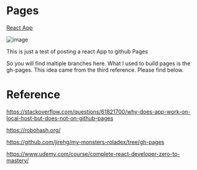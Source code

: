 # Pages

<a href="https://karenyu729.github.io/monster-rolodex/">React App</a>

![image](https://github.com/KarenYu729/monster-rolodex/assets/97644710/87ff6e6a-69e7-494c-b72f-e0e9de2f75c5)

This is just a test of posting a react App to github Pages

So you will find maltiple branches here. What I used to build pages is the gh-pages. This idea came from the third reference. Please find below.

# Reference

<a>https://stackoverflow.com/questions/61821700/why-does-app-work-on-local-host-but-does-not-on-github-pages</a>

<a>https://robohash.org/</a>

<a>https://github.com/jirehg/my-monsters-roladex/tree/gh-pages</a>

<a>https://www.udemy.com/course/complete-react-developer-zero-to-mastery/</a>

